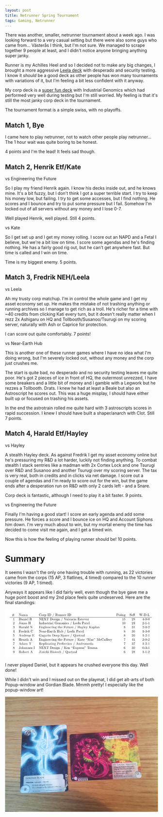 ```yaml
---
layout: post
title: Netrunner Spring Tournament
tags: Gaming, Netrunner
---
```


There was another, smaller, netrunner tournament about a week ago. I was looking forward to a very casual setting but there were also some guys who came from... Västerås I think, but I'm not sure. We managed to scrape together 9 people at least, and I didn't notice anyone bringing anything super janky.

Runner is my Achilles Heel and so I decided not to make any big changes, I brought a more aggressive [Leela deck][runnerdeck] with desperado and security testing. I know it *should* be a good deck as other people has won many tournaments with variations of it, but I'm feeling a bit less confident with it anyway.

My corp deck is a [super fun deck][corpdeck] with Industrial Genomics which had performed very well during testing but I'm still worried. My feeling is that it's still the most janky corp deck in the tournament.

The tournament format is a simple swiss, with no playoffs.


## Match 1, Bye

I came here to play netrunner, not to watch other people play netrunner... The 1 hour wait was quite boring to be honest.

4 points and I'm the lead! It feels sad though.


## Match 2, Henrik Etf/Kate

vs Engineering the Future

So I play my friend Henrik again. I know his decks inside out, and he knows mine. It's a bit fuzzy, but I don't think I got a super terrible start. I try to keep his money low, but failing. I try to get some accesses, but I find nothing. He scores and I bounce and try to put some pressure but I fail. Somehow I'm locked out of all servers without any money and I lose 0-7.

Well played Henrik, well played. Still 4 points.


vs Kate

So I get set up and I get my money rolling. I score out an NAPD and a Fetal I believe, but we're a bit low on time. I score some agendas and he's finding nothing. He has a fairly good rig out, but he can't get anywhere fast. But time is called and I win on time.

Time is my biggest enemy. 5 points.


## Match 3, Fredrik NEH/Leela

vs Leela

Ah my trusty corp matchup. I'm in control the whole game and I get my asset economy set up. He makes the mistake of not trashing anything or running archives so I manage to get rich as a troll. He's richer for a time with ~40 credits from clicking Kati every turn, but it doesn't really matter when I rezz 2x Ashigaru on HQ and Tollbooth/Susanoo/Tsurugi on my scoring server, naturally with Ash or Caprice for protection.

I can score out quite comfortably. 7 points!

vs Near-Earth Hub

This is another one of these runner games where I have no idea what I'm doing wrong, but I'm severely locked out, without any money and the corp just crushes me.

The start is quite bad, no desperado and no security testing leaves me quite poor. He's got 2 pieces of ice in front of HQ, the outermost unrezzed, I have some breakers and a little bit of money and I gamble with a Legwork but he rezzes a Tollbooth. Drats. I knew he had at least a Beale but also an Astroscript he scores out. This was a huge misplay, I should have either built up or focused on trashing his assets.

In the end the astrotrain rolled me quite hard with 3 astroscripts scores in rapid succession. I knew I should have built a shaper/anarch with Clot. Still 7 points.


## Match 4, Harald Etf/Hayley

vs Hayley

A stealth Hayley deck. As against Fredrik I get my asset economy online but he's pressuring my R&D a lot harder, luckily not finding anything. To combat stealth I stack sentries like a madman with 2x Cortex Lock and one Tsurugi over R&D and Susanoo and another Tsurugi over my scoring server. The tax is very real, both in credits and in clicks via net damage. I score out a couple of agendas and I'm ready to score out for the win, but the game ends after a desperation run on R&D with only 2 cards left - and a Snare.

Corp deck is fantastic, although I need to play it a bit faster. 9 points.

vs Engineering the Future

Finally I'm having a good start! I score an early agenda and add some pressure. He forces a score and I bounce ice on HQ and Account Siphons him down. I'm very much about to win, but my mortal enemy the time has decided to come visit me again, and I get a timed win.

Now this is how the feeling of playing runner should be! 10 points.


# Summary

It seems I wasn't the only one having trouble with running, as 22 victories came from the corps (15 AP, 3 flatlines, 4 timed) compared to the 10 runner victories (9 AP, 1 timed).

Anyways it appears like I did fairly well, even though the bye gave me a huge point boost and my 2nd place feels quite undeserved.  Here are the final standings:

![](/images/standings_netrunner150425.jpg)

I never played Daniel, but it appears he crushed everyone this day. Well done!

While I didn't win and I missed out on the playmat, I did get alt-arts of both Popup-window and Gordian Blade. Mmmh pretty! I especially like the popup-window art!

![](/images/gordian_popup_altarts.jpg)

[runnerdeck]: http://netrunnerdb.com/en/decklist/20181/waltzing-away-spring-tournament-2nd "Runner deck: Waltzing Away?"
[corpdeck]: http://netrunnerdb.com/en/decklist/20182/industrial-awesomeness-spring-tournament-2nd "Corp deck: Industrail Awesomeness" 

